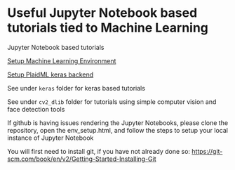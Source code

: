 # Useful Jupyter Notebook based tutorials tied to Machine Learning

Jupyter Notebook based tutorials

[Setup Machine Learning Environment](env_setup.ipynb)

[Setup PlaidML keras backend](setup_plaidml.ipynb)

See under `keras` folder for keras based tutorials

See under `cv2_dlib` folder for tutorials using simple computer vision and face detection tools

If github is having issues rendering the Jupyter Notebooks, please clone the repository, open the env_setup.html, and follow the steps to setup your local instance of Jupyter Notebook

You will first need to install git, if you have not already done so:
https://git-scm.com/book/en/v2/Getting-Started-Installing-Git

